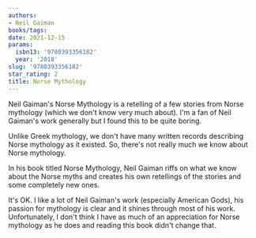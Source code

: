 ```yaml
---
authors:
- Neil Gaiman
books/tags:
date: 2021-12-15
params:
  isbn13: '9780393356182'
  year: '2018'
slug: '9780393356182'
star_rating: 2
title: Norse Mythology
---
```


Neil Gaiman's Norse Mythology is a retelling of a few stories from Norse mythology (which we don't know very much about). I'm a fan of Neil Gaiman's work generally but I found this to be quite boring.

<!--more-->

Unlike Greek mythology, we don't have many written records describing Norse mythology as it existed. So, there's not really much we know about Norse mythology.

In his book titled Norse Mythology, Neil Gaiman riffs on what we know about the Norse myths and creates his own retellings of the stories and some completely new ones.

It's OK. I like a lot of Neil Gaiman's work (especially American Gods), his passion for mythology is clear and it shines through most of his work. Unfortunately, I don't think I have as much of an appreciation for Norse mythology as he does and reading this book didn't change that.